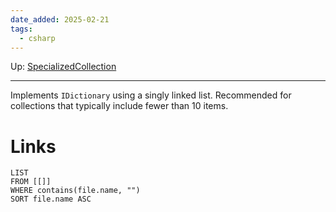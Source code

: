 ```yaml
---
date_added: 2025-02-21
tags:
  - csharp
---
```

Up: [SpecializedCollection](SpecializedCollection.md)
___
 Implements `IDictionary` using a singly linked list. Recommended for collections that typically include fewer than 10 items.
# Links
```dataview
LIST
FROM [[]]
WHERE contains(file.name, "")
SORT file.name ASC
```

